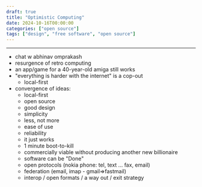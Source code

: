 ```yaml
---
draft: true
title: "Optimistic Computing"
date: 2024-10-16T00:00:00
categories: ["open source"]
tags: ["design", "free software", "open source"]
---
```


***

* chat w abhinav omprakash
* resurgence of retro computing
* an app/game for a 40-year-old amiga still works
* "everything is harder with the internet" is a cop-out
    * local-first
* convergence of ideas:
    * local-first
    * open source
    * good design
    * simplicity
    * less, not more
    * ease of use
    * reliability
    * it just works
    * 1 minute boot-to-kill
    * commercially viable without producing another new billionaire
    * software can be "Done"
    * open protocols (nokia phone: tel, text ... fax, email)
    * federation (email, imap - gmail=>fastmail)
    * interop / open formats / a way out / exit strategy
